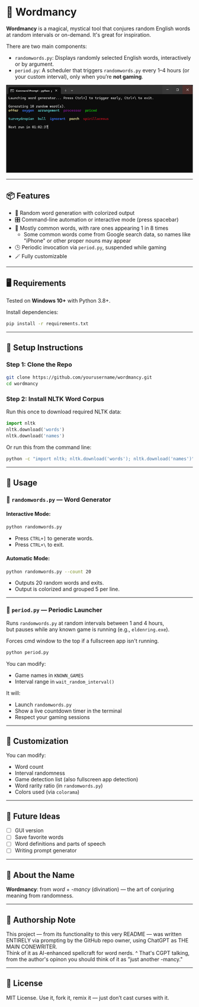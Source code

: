 # 🔮 Wordmancy

**Wordmancy** is a magical, mystical tool that conjures random English words at random intervals or on-demand. It's great for inspiration.

There are two main components:
- `randomwords.py`: Displays randomly selected English words, interactively or by argument.
- `period.py`: A scheduler that triggers `randomwords.py` every 1–4 hours (or your custom interval), only when you’re **not gaming**.

![Example](example.png)

---

## 📦 Features

- 🔡 Random word generation with colorized output  
- 🎛️ Command-line automation or interactive mode (press spacebar)  
- 🧠 Mostly common words, with rare ones appearing 1 in 8 times
  - Some common words come from Google search data, so names like "iPhone" or other proper nouns may appear
- 🕒 Periodic invocation via `period.py`, suspended while gaming  
- 🪄 Fully customizable  

---

## 🖥️ Requirements

Tested on **Windows 10+** with Python 3.8+.

Install dependencies:

```bash
pip install -r requirements.txt
```

---

## 🧰 Setup Instructions

### Step 1: Clone the Repo

```bash
git clone https://github.com/yourusername/wordmancy.git
cd wordmancy
```

### Step 2: Install NLTK Word Corpus

Run this once to download required NLTK data:

```python
import nltk
nltk.download('words')
nltk.download('names')
```

Or run this from the command line:

```bash
python -c "import nltk; nltk.download('words'); nltk.download('names')"
```

---

## 🚀 Usage

### 🔹 `randomwords.py` — Word Generator

#### Interactive Mode:

```bash
python randomwords.py
```

- Press `CTRL+]` to generate words.  
- Press `CTRL+\` to exit.

#### Automatic Mode:

```bash
python randomwords.py --count 20
```

- Outputs 20 random words and exits.  
- Output is colorized and grouped 5 per line.

---

### 🔹 `period.py` — Periodic Launcher

Runs `randomwords.py` at random intervals between 1 and 4 hours,  
but pauses while any known game is running (e.g., `eldenring.exe`).

Forces cmd window to the top if a fullscreen app isn't running.

```bash
python period.py
```

You can modify:
- Game names in `KNOWN_GAMES`
- Interval range in `wait_random_interval()`

It will:
- Launch `randomwords.py`
- Show a live countdown timer in the terminal
- Respect your gaming sessions

---

## 📝 Customization

You can modify:
- Word count
- Interval randomness
- Game detection list (also fullscreen app detection)
- Word rarity ratio (in `randomwords.py`)
- Colors used (via `colorama`)

---

## 🧠 Future Ideas

- [ ] GUI version  
- [ ] Save favorite words  
- [ ] Word definitions and parts of speech  
- [ ] Writing prompt generator  

---

## 🧙 About the Name

**Wordmancy**: from *word* + *-mancy* (divination) — the art of conjuring meaning from randomness.

---

## 🤖 Authorship Note

This project — from its functionality to this very README — was written ENTIRELY via prompting by the GitHub repo owner, using ChatGPT as THE MAIN CONEWRITER.  
Think of it as AI-enhanced spellcraft for word nerds.
^ That's CGPT talking, from the author's opinon you should think of it as "just another -mancy."

---

## 📜 License

MIT License. Use it, fork it, remix it — just don’t cast curses with it.

